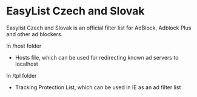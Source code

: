 EasyList Czech and Slovak
======================

Easylist Czech and Slovak is an official filter list for AdBlock, Adblock Plus and other ad blockers.

In /host folder
 - Hosts file, which can be used for redirecting known ad servers to localhost

In /tpl folder
 - Tracking Protection List, which can be used in IE as an ad filter list
